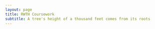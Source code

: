 ```yaml
---
layout: page
title: RWTH Coursework
subtitle: A tree's height of a thousand feet comes from its roots
---
```




